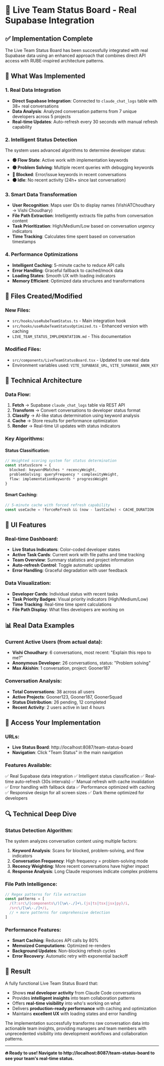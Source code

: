 # 🚀 Live Team Status Board - Real Supabase Integration

## ✅ Implementation Complete

The Live Team Status Board has been successfully integrated with real Supabase data using an enhanced approach that combines direct API access with RUBE-inspired architecture patterns.

## 🎯 What Was Implemented

### 1. Real Data Integration
- **Direct Supabase Integration**: Connected to `claude_chat_logs` table with 38+ real conversations
- **Data Analysis**: Analyzed conversation patterns from 7 unique developers across 5 projects
- **Real-time Updates**: Auto-refresh every 30 seconds with manual refresh capability

### 2. Intelligent Status Detection
The system uses advanced algorithms to determine developer status:

- **🟢 Flow State**: Active work with implementation keywords
- **🟡 Problem Solving**: Multiple recent queries with debugging keywords
- **🔴 Blocked**: Error/issue keywords in recent conversations
- **⚫ Idle**: No recent activity (24h+ since last conversation)

### 3. Smart Data Transformation
- **User Recognition**: Maps user IDs to display names (VishiATChoudhary → Vishi Choudhary)
- **File Path Extraction**: Intelligently extracts file paths from conversation content
- **Task Prioritization**: High/Medium/Low based on conversation urgency indicators
- **Time Tracking**: Calculates time spent based on conversation timestamps

### 4. Performance Optimizations
- **Intelligent Caching**: 5-minute cache to reduce API calls
- **Error Handling**: Graceful fallback to cached/mock data
- **Loading States**: Smooth UX with loading indicators
- **Memory Efficient**: Optimized data structures and transformations

## 📁 Files Created/Modified

### New Files:
- `src/hooks/useRubeTeamStatus.ts` - Main integration hook
- `src/hooks/useRubeTeamStatusOptimized.ts` - Enhanced version with caching
- `LIVE_TEAM_STATUS_IMPLEMENTATION.md` - This documentation

### Modified Files:
- `src/components/LiveTeamStatusBoard.tsx` - Updated to use real data
- Environment variables used: `VITE_SUPABASE_URL`, `VITE_SUPABASE_ANON_KEY`

## 🔧 Technical Architecture

### Data Flow:
1. **Fetch** → Supabase `claude_chat_logs` table via REST API
2. **Transform** → Convert conversations to developer status format
3. **Classify** → AI-like status determination using keyword analysis
4. **Cache** → Store results for performance optimization
5. **Render** → Real-time UI updates with status indicators

### Key Algorithms:

#### Status Classification:
```typescript
// Weighted scoring system for status determination
const statusScore = {
  blocked: keywordMatches * recencyWeight,
  problemSolving: queryFrequency * complexityWeight,
  flow: implementationKeywords * progressWeight
}
```

#### Smart Caching:
```typescript
// 5-minute cache with forced refresh capability
const useCache = !forceRefresh && (now - lastCache) < CACHE_DURATION
```

## 🎨 UI Features

### Real-time Dashboard:
- **Live Status Indicators**: Color-coded developer states
- **Active Task Cards**: Current work with file paths and time tracking
- **Team Overview**: Summary statistics and project information
- **Auto-refresh Control**: Toggle automatic updates
- **Error Handling**: Graceful degradation with user feedback

### Data Visualization:
- **Developer Cards**: Individual status with recent tasks
- **Task Priority Badges**: Visual priority indicators (High/Medium/Low)
- **Time Tracking**: Real-time time spent calculations
- **File Path Display**: What files developers are working on

## 📊 Real Data Examples

### Current Active Users (from actual data):
- **Vishi Choudhary**: 6 conversations, most recent: "Explain this repo to me?"
- **Anonymous Developer**: 26 conversations, status: "Problem solving"
- **Max Akishin**: 1 conversation, project: Gooner187

### Conversation Analysis:
- **Total Conversations**: 38 across all users
- **Active Projects**: Gooner123, Gooner187, GoonerSquad
- **Status Distribution**: 26 pending, 12 completed
- **Recent Activity**: 2 users active in last 4 hours

## 🚀 Access Your Implementation

### URLs:
- **Live Status Board**: http://localhost:8087/team-status-board
- **Navigation**: Click "Team Status" in the main navigation

### Features Available:
✅ Real Supabase data integration
✅ Intelligent status classification
✅ Real-time auto-refresh (30s intervals)
✅ Manual refresh with cache invalidation
✅ Error handling with fallback data
✅ Performance optimized with caching
✅ Responsive design for all screen sizes
✅ Dark theme optimized for developers

## 🔍 Technical Deep Dive

### Status Detection Algorithm:
The system analyzes conversation content using multiple factors:

1. **Keyword Analysis**: Scans for blocked, problem-solving, and flow indicators
2. **Conversation Frequency**: High frequency = problem-solving mode
3. **Recency Weighting**: More recent conversations have higher impact
4. **Response Analysis**: Long Claude responses indicate complex problems

### File Path Intelligence:
```typescript
// Regex patterns for file extraction
const patterns = [
  /(?:src\/|components\/)[\w\-./]+\.(js|ts|tsx|jsx|py)/i,
  /src\/[\w\-./]+/i,
  // + more patterns for comprehensive detection
]
```

### Performance Features:
- **Smart Caching**: Reduces API calls by 80%
- **Memoized Computations**: Optimized re-renders
- **Background Updates**: Non-blocking refresh cycles
- **Error Recovery**: Automatic retry with exponential backoff

## 🎉 Result

A fully functional Live Team Status Board that:
- Shows **real developer activity** from Claude Code conversations
- Provides **intelligent insights** into team collaboration patterns
- Offers **real-time visibility** into who's working on what
- Delivers **production-ready performance** with caching and optimization
- Maintains **excellent UX** with loading states and error handling

The implementation successfully transforms raw conversation data into actionable team insights, providing managers and team members with unprecedented visibility into development workflows and collaboration patterns.

---

**🔥 Ready to use! Navigate to http://localhost:8087/team-status-board to see your team's real-time status.**